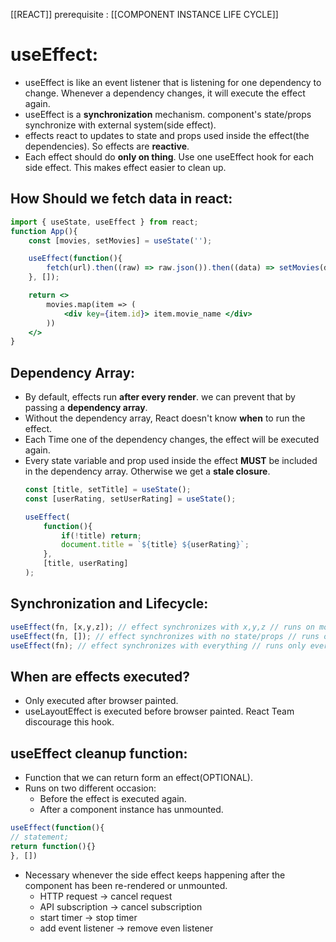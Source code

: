 [[REACT]]
prerequisite : [[COMPONENT INSTANCE LIFE CYCLE]]

# useEffect:
- useEffect is like an event listener that is listening for one dependency to change. Whenever a dependency changes, it will execute the effect again.
- useEffect is a **synchronization** mechanism. component's state/props synchronize with external system(side effect).
- effects react to updates to state and props used inside the effect(the dependencies). So effects are **reactive**.
- Each effect should do **only on thing**. Use one useEffect hook for each side effect. This makes effect easier to clean up.

## How Should we fetch data in react:
```jsx
import { useState, useEffect } from react;
function App(){
	const [movies, setMovies] = useState('');

	useEffect(function(){
		fetch(url).then((raw) => raw.json()).then((data) => setMovies(data));
	}, []);

	return <>
		movies.map(item => (
			<div key={item.id}> item.movie_name </div>
		))
	</>
}
```

## Dependency Array:
- By default, effects run **after every render**. we can prevent that by passing a **dependency array**.
- Without the dependency array, React doesn't know **when** to run the effect.
- Each Time one of the dependency changes, the effect will be executed again.
- Every state variable and prop used inside the effect **MUST** be included in the dependency array. Otherwise we get a **stale closure**.
	```jsx
	const [title, setTitle] = useState();
	const [userRating, setUserRating] = useState();
	
	useEffect(
		function(){
			if(!title) return;
			document.title = `${title} ${userRating}`;
		},
		[title, userRating]
	);
	
	```


## Synchronization and Lifecycle:
```jsx
useEffect(fn, [x,y,z]); // effect synchronizes with x,y,z // runs on mounted and re-renders triggered by updating x,y,z.
useEffect(fn, []); // effect synchronizes with no state/props // runs only on  mounted (initial render).
useEffect(fn); // effect synchronizes with everything // runs only every render. 
```


## When are effects executed?
- Only executed after browser painted.
- useLayoutEffect is executed before browser painted. React Team discourage this hook.


## useEffect cleanup function:
- Function that we can return form an effect(OPTIONAL).
- Runs on two different occasion:
	- Before the effect is executed again.
	- After a component instance has unmounted.
```jsx
useEffect(function(){
// statement;
return function(){}
}, [])
```
- Necessary whenever the side effect keeps happening after the component has been re-rendered or unmounted.
	- HTTP request -> cancel request
	- API subscription -> cancel subscription
	- start timer -> stop timer
	- add event listener -> remove even listener